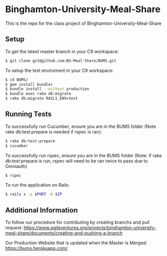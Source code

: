 Binghamton-University-Meal-Share
===

This is the repo for the class project of Binghamton-University-Meal-Share

Setup
----
To get the latest master branch in your C9 workspace:

```sh
$ git clone git@github.com:BU-Meal-Share/BUMS.git
```

To setup the test enviroment in your C9 workspace:

```sh
$ cd BUMS/
$ gem install bundler
$ bundle install --without production
$ bundle exec rake db:migrate
$ rake db:migrate RAILS_ENV=test
```

Running Tests
----

To successfully run Cucumber, ensure you are in the BUMS folder (Note rake db:test:prepare is needed if rspec is ran):

```sh
$ rake db:test:prepare
$ cucumber
```

To successfully run rspec, ensure you are in the BUMS folder (Note: if rake db:test:prepare is run, rspec will need to be ran twice to pass due to Omniauth)

```sh
$ rspec
```

To run the application on Rails:

```sh
$ rails s -p $PORT -b $IP
```

Additional Information
----

To follow our procedure for contributing by creating branchs and pull request:
https://www.agileventures.org/projects/binghamton-university-meal-share/documents/creating-and-pushing-a-branch

Our Production Website that is updated when the Master is Merged:
https://bums.herokuapp.com/
